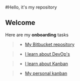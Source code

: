 #Hello, it's my repository

Welcome
-------------

Here are my **onboarding** tasks 

> - [My Bitbucket repository](https://bitbucket.org/cs_raquelrosa/personal_repository/overview)

> - [I learn about DevOp's](https://docs.google.com/a/concrete.com.br/document/d/1c73xL7AE9Pu6YxwfdtoQAamNYIeTE_cN3duaHO3UN6Y/edit?usp=sharing)

> - [I learn about Kanban](https://docs.google.com/a/concrete.com.br/document/d/1BvsqLosF4lmx06EOz4FzZNUxw1SmknbHw7bobDkfSSg/edit?usp=sharing)

> - [My personal kanban](https://trello.com/b/vtjLPrZp)
